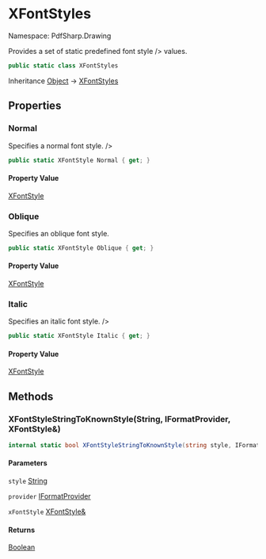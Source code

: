 # XFontStyles

Namespace: PdfSharp.Drawing

Provides a set of static predefined font style /&gt; values.

```csharp
public static class XFontStyles
```

Inheritance [Object](https://docs.microsoft.com/en-us/dotnet/api/system.object) → [XFontStyles](./pdfsharp.drawing.xfontstyles)

## Properties

### **Normal**

Specifies a normal font style. /&gt;

```csharp
public static XFontStyle Normal { get; }
```

#### Property Value

[XFontStyle](./pdfsharp.drawing.xfontstyle)<br>

### **Oblique**

Specifies an oblique font style.

```csharp
public static XFontStyle Oblique { get; }
```

#### Property Value

[XFontStyle](./pdfsharp.drawing.xfontstyle)<br>

### **Italic**

Specifies an italic font style. /&gt;

```csharp
public static XFontStyle Italic { get; }
```

#### Property Value

[XFontStyle](./pdfsharp.drawing.xfontstyle)<br>

## Methods

### **XFontStyleStringToKnownStyle(String, IFormatProvider, XFontStyle&)**

```csharp
internal static bool XFontStyleStringToKnownStyle(string style, IFormatProvider provider, XFontStyle& xFontStyle)
```

#### Parameters

`style` [String](https://docs.microsoft.com/en-us/dotnet/api/system.string)<br>

`provider` [IFormatProvider](https://docs.microsoft.com/en-us/dotnet/api/system.iformatprovider)<br>

`xFontStyle` [XFontStyle&](./pdfsharp.drawing.xfontstyle&)<br>

#### Returns

[Boolean](https://docs.microsoft.com/en-us/dotnet/api/system.boolean)<br>
